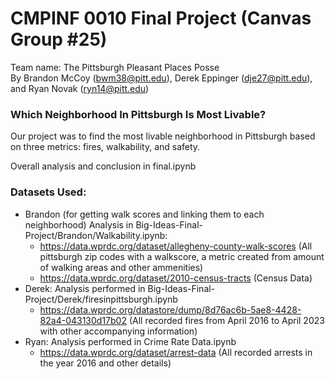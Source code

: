 # CMPINF 0010 Final Project (Canvas Group #25)
Team name: The Pittsburgh Pleasant Places Posse  
By Brandon McCoy (bwm38@pitt.edu), Derek Eppinger (dje27@pitt.edu), and Ryan Novak (ryn14@pitt.edu)

### Which Neighborhood In Pittsburgh Is Most Livable?
Our project was to find the most livable neighborhood in Pittsburgh based on three metrics: fires, walkability, and safety.

Overall analysis and conclusion in final.ipynb

### Datasets Used:
- Brandon (for getting walk scores and linking them to each neighborhood) Analysis in Big-Ideas-Final-Project/Brandon/Walkability.ipynb:
    - https://data.wprdc.org/dataset/allegheny-county-walk-scores (All pittsburgh zip codes with a walkscore, a metric created from amount of walking areas and other ammenities)
    - https://data.wprdc.org/dataset/2010-census-tracts (Census Data)
- Derek: Analysis performed in Big-Ideas-Final-Project/Derek/firesinpittsburgh.ipynb
    - https://data.wprdc.org/datastore/dump/8d76ac6b-5ae8-4428-82a4-043130d17b02 (All recorded fires from April 2016 to April 2023 with other accompanying information)
- Ryan: Analysis performed in Crime Rate Data.ipynb
    - https://data.wprdc.org/dataset/arrest-data (All recorded arrests in the year 2016 and other details)
 
